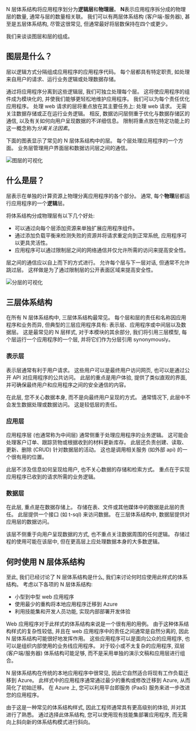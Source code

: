 N 层体系结构将应用程序划分为**逻辑层**和**物理层**。 **N**表示应用程序拆分成的物理层的数量, 通常与层的数量相关联。 我们可以有两层体系结构 (客户端-服务器), 甚至是五层体系结构, 尽管这很常见, 但通常最好将层数保持在四个或更少。 

我们来谈谈图层和层的组成。

## <a name="what-are-layers"></a>图层是什么？

层以逻辑方式分隔组成应用程序的应用程序代码。 每个层都具有特定职责, 如处理来自用户的请求、运行业务逻辑或处理数据存储。

通过将应用程序分离到这些逻辑层, 我们可独立处理每个层。 这将使应用程序的组件成为模块化的, 并使我们能够更轻松地维护应用程序。 我们可以为每个责任优化应用程序。 处理 web 请求的层将重点放在其主要任务上: 处理 web 请求。 无需关注数据存储或正在运行业务逻辑。 相反, 数据访问层侧重于优化与数据存储区的通信, 以及有关如何向用户呈现数据的不详细信息。 限制将重点放在特定功能上的这一概念称为*分离关注因素*。

下面的图表显示了常见的 N 层体系结构中的层。 每个层处理应用程序的一个方面。 业务层管理用户界面层和数据访问层之间的通信。

![图层的可视化](../media/2-layers.svg)

## <a name="what-are-tiers"></a>什么是层？

层表示在单独的计算资源上物理分离应用程序的各个部分。 通常, 每个**物理**层都运行应用程序的一个**逻辑**层。

将体系结构分成物理层有以下几个好处:

- 可以通过向每个层添加资源来单独扩展应用程序组件。
- 通过添加负载平衡来检测失败的资源并将请求重定向到正常系统, 应用程序可以更具灵活性。
- 应用程序可以通过限制层之间的网络通信并仅允许所需的访问来提高安全性。

层之间的通信应以自上而下的方式进行。 允许每个层与下一层对话, 但通常不允许跳过层。 这样做是为了通过限制层的公开表面区域来提高安全性。

![分层的可视化](../media/2-tiers.svg)

## <a name="the-three-tier-architecture"></a>三层体系结构


在所有 N 层体系结构中, 三层体系结构最常见。 每个层和层的责任和名称因应用程序和业务而异, 但典型的三层应用程序具有: 表示层、应用程序或中间层以及数据层。 这是最常见的 N 层样式, 对于本模块的其余部分, 我们将引用三层模型, 每个层运行一个应用程序的一个层, 并将它们作为分层引用 synonymously。

### <a name="presentation-tier"></a>表示层

表示层通常有利于用户请求。 这些用户可以是最终用户访问网页, 也可以是通过公开 API 对应用程序的公共访问。 此层的重点是用户体验, 提供了类似直观的界面, 并可确保最终用户和应用程序之间的安全通信的内容。

在此层, 您不关心数据本身, 而不是向最终用户呈现的方式。 通常情况下, 此层中不会发生数据处理或数据访问。 这是较低层的责任。

### <a name="application-tier"></a>应用层

应用程序层 (也通常称为中间层) 通常侧重于处理应用程序的业务逻辑。 这可能会处理客户订单、跟踪货物或根据收到的材料更新库存。 此层还负责创建、读取、更新、删除 (CRUD) 针对数据层的活动。 这也是调用相关服务 (如外部 api) 的一个很有用的位置。 

此层不涉及信息如何呈现给用户, 也不关心数据的存储和检索方式。 重点在于实现应用程序已收到的请求所需的业务逻辑。

### <a name="data-tier"></a>数据层

在此层, 重点是在数据存储上。 存储在表、文件或其他媒体中的数据是此层的责任。 此层提供一个接口 (如 t-sql) 来访问数据。 在三层体系结构中, 数据层提供对应用层的数据访问。

该层不侧重于向用户呈现数据的方式, 也不重点关注数据周围的任何逻辑。 存储过程的使用可能在该层中, 但在更高层上应处理数据本身的大多数逻辑。

## <a name="when-to-use-n-tier-architectures"></a>何时使用 N 层体系结构

至此, 我们已经讨论了 N 层体系结构是什么, 我们来讨论何时应使用此样式的体系结构。 考虑以下各项的 N 层体系结构:

- 小型到中型 web 应用程序
- 使用最少的重构将本地应用程序迁移到 Azure
- 利用技能集和开发人员功能, 实现内部部署开发体验

Web 应用程序对于此样式的体系结构来说是一个很有用的用例。 由于这种体系结构样式的复杂性较低, 并且在 web 应用程序中的责任之间通常是自然分离的, 因此 N 层体系结构可能很好地发挥作用。 这些应用程序可以是面向公众的应用程序, 也可以是组织内部使用的业务线应用程序。 对于较小或不太复杂的应用程序, 双层 (客户端/服务器) 体系结构可能足够, 而不是采用单独的演示文稿和应用层进行组合。

N 层体系结构在传统的本地应用程序中很常见, 因此它自然适合将现有工作负载迁移到 Azure。 此样式中的应用程序通常通过最少的重构或修改迁移到 Azure, 从而简化了初始迁移。 在 Azure 上, 您可以利用平台即服务 (PaaS) 服务来进一步改进您的应用程序。

由于这是一种常见的体系结构样式, 因此工程师通常具有更高级别的体验, 并对其进行了熟悉。 通过选择此体系结构, 您可以使用现有技能集部署应用程序, 而无需向上斜向新的体系结构模式进行斜向。 
